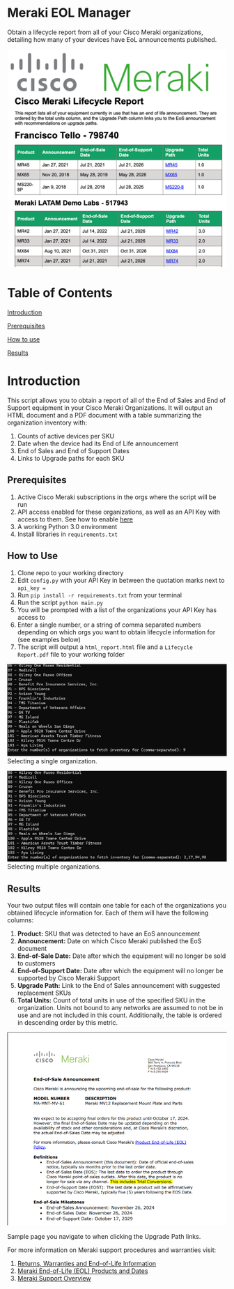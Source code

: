 # Meraki EOL Manager
Obtain a lifecycle report from all of your Cisco Meraki organizations, detailing how many of your devices have EoL announcements published.

![image alt text](images/lifecycle_report.png)

# Table of Contents

[Introduction](#intro)

[Prerequisites](#prereq)

[How to use](#howtouse)

[Results](#results)

<a name="intro"></a>

# Introduction

This script allows you to obtain a report of all of the End of Sales and End of Support equipment in your Cisco Meraki Organizations. It will output an HTML document and a PDF document with a table summarizing the organization inventory with:

1. Counts of active devices per SKU
2. Date when the device had its End of Life announcement
3. End of Sales and End of Support Dates
4. Links to Upgrade paths for each SKU

<a name="prereq"></a>

## Prerequisites

1. Active Cisco Meraki subscriptions in the orgs where the script will be run
2. API access enabled for these organizations, as well as an API Key with access to them. See how to enable [here](https://documentation.meraki.com/General_Administration/Other_Topics/Cisco_Meraki_Dashboard_API)
3. A working Python 3.0 environment
4. Install libraries in `requirements.txt`

<a name="howtouse"></a>

## How to Use

1. Clone repo to your working directory
2. Edit `config.py` with your API Key in between the quotation marks next to `api_key = `
3. Run `pip install -r requirements.txt` from your terminal
4. Run the script `python main.py`
5. You will be prompted with a list of the organizations your API Key has access to
6. Enter a single number, or a string of comma separated numbers depending on which orgs you want to obtain lifecycle information for (see examples below)
7. The script will output a `html_report.html` file and a `Lifecycle Report.pdf` file to your working folder

![image alt text](images/single_org.png)
Selecting a single organization.

![image alt text](images/multi_org.png)
Selecting multiple organizations.

<a name="results"></a>

## Results

Your two output files will contain one table for each of the organizations you obtained lifecycle information for. Each of them will have the following columns:

1. **Product:** SKU that was detected to have an EoS announcement
2. **Announcement:** Date on which Cisco Meraki published the EoS document
3. **End-of-Sale Date:** Date after which the equipment will no longer be sold to customers
4. **End-of-Support Date:** Date after which the equipment will no longer be supported by Cisco Meraki Support
5. **Upgrade Path:** Link to the End of Sales announcement with suggested replacement SKUs
6. **Total Units:** Count of total units in use of the specified SKU in the organization. Units not bound to any networks are assumed to not be in use and are not included in this count. Additionally, the table is ordered in descending order by this metric.

![image alt text](images/annoucement.png)

Sample page you navigate to when clicking the Upgrade Path links.

For more information on Meraki support procedures and warranties visit:

1. [Returns, Warranties and End-of-Life Information](https://documentation.meraki.com/General_Administration/Other_Topics/Returns_(RMAs)%2C_Warranties_and_End-of-Life_Information)
2. [Meraki End-of-Life (EOL) Products and Dates](https://documentation.meraki.com/General_Administration/Other_Topics/Meraki_End-of-Life_(EOL)_Products_and_Dates)
3. [Meraki Support Overview](https://meraki.cisco.com/meraki-support/overview/)
